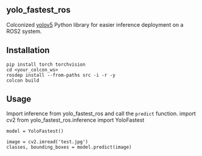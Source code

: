## yolo_fastest_ros
Colconized [yolov5](https://github.com/ultralytics/yolov5) Python library for easier inference deployment on a ROS2 system.

## Installation

    pip install torch torchvision
    cd <your_colcon_ws>
    rosdep install --from-paths src -i -r -y
    colcon build

## Usage

Import inference from yolo_fastest_ros and call the `predict` function.
    import cv2
    from yolo_fastest_ros.inference import YoloFastest

    model = YoloFastest()

    image = cv2.imread('test.jpg')
    classes, bounding_boxes = model.predict(image)
